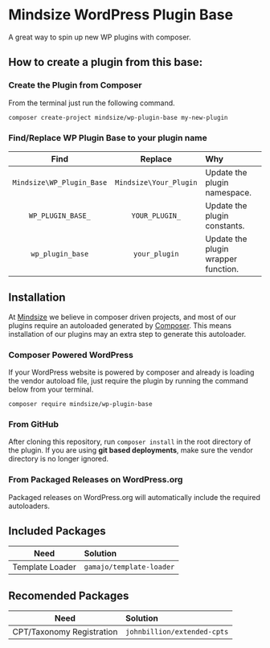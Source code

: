 # Mindsize WordPress Plugin Base

A great way to spin up new WP plugins with composer.

## How to create a plugin from this base:

### Create the Plugin from Composer

From the terminal just run the following command.

```bash
composer create-project mindsize/wp-plugin-base my-new-plugin
```

### Find/Replace WP Plugin Base to your plugin name

| Find | Replace | Why |
| :---: | :---: | :--- |
| `Mindsize\WP_Plugin_Base` | `Mindsize\Your_Plugin` | Update the plugin namespace. |
| `WP_PLUGIN_BASE_` | `YOUR_PLUGIN_` | Update the plugin constants. |
| `wp_plugin_base` | `your_plugin` | Update the plugin wrapper function. |

## Installation

At [Mindsize](https://mindsize.me) we believe in composer driven projects, and most of our plugins require an autoloaded generated by [Composer](https://getcomposer.org/). This means installation of our plugins may an extra step to generate this autoloader.

### Composer Powered WordPress

If your WordPress website is powered by composer and already is loading the vendor autoload file, just require the plugin by running the command below from your terminal.

`composer require mindsize/wp-plugin-base`

### From GitHub

After cloning this repository, run `composer install` in the root directory of the plugin. If you are using **git based deployments**, make sure the vendor directory is no longer ignored.

### From Packaged Releases on WordPress.org

Packaged releases on WordPress.org will automatically include the required autoloaders.

## Included Packages

| Need | Solution |
| :---: | :--- |
| Template Loader | `gamajo/template-loader` |

## Recomended Packages

| Need | Solution |
| :---: | :--- |
| CPT/Taxonomy Registration | `johnbillion/extended-cpts`|